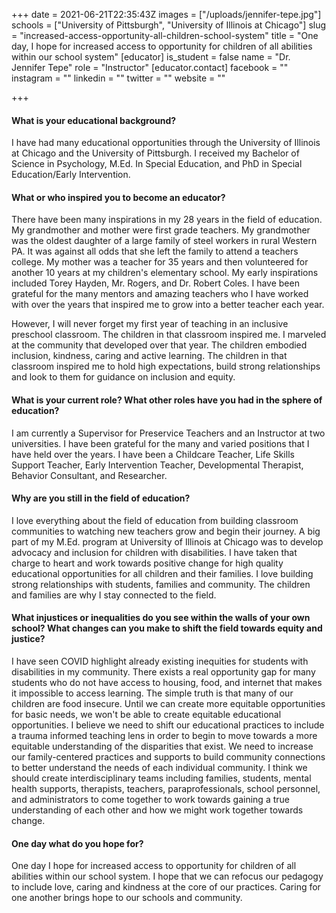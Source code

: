 +++
date = 2021-06-21T22:35:43Z
images = ["/uploads/jennifer-tepe.jpg"]
schools = ["University of Pittsburgh", "University of Illinois at Chicago"]
slug = "increased-access-opportunity-all-children-school-system"
title = "One day, I hope for increased access to opportunity for children of all abilities within our school system"
[educator]
is_student = false
name = "Dr. Jennifer Tepe"
role = "Instructor"
[educator.contact]
facebook = ""
instagram = ""
linkedin = ""
twitter = ""
website = ""

+++
#### What is your educational background?

I have had many educational opportunities through the University of Illinois at Chicago and the University of Pittsburgh. I received my Bachelor of Science in Psychology, M.Ed. In Special Education, and PhD in Special Education/Early Intervention.

#### What or who inspired you to become an educator?

There have been many inspirations in my 28 years in the field of education. My grandmother and mother were first grade teachers. My grandmother was the oldest daughter of a large family of steel workers in rural Western PA. It was against all odds that she left the family to attend a teachers college. My mother was a teacher for 35 years and then volunteered for another 10 years at my children's elementary school. My early inspirations included Torey Hayden, Mr. Rogers, and Dr. Robert Coles. I have been grateful for the many mentors and amazing teachers who I have worked with over the years that inspired me to grow into a better teacher each year.

However, I will never forget my first year of teaching in an inclusive preschool classroom. The children in that classroom inspired me. I marveled at the community that developed over that year. The children embodied inclusion, kindness, caring and active learning. The children in that classroom inspired me to hold high expectations, build strong relationships and look to them for guidance on inclusion and equity.

#### What is your current role? What other roles have you had in the sphere of education?

I am currently a Supervisor for Preservice Teachers and an Instructor at two universities. I have been grateful for the many and varied positions that I have held over the years. I have been a Childcare Teacher, Life Skills Support Teacher, Early Intervention Teacher, Developmental Therapist, Behavior Consultant, and Researcher.

#### Why are you still in the field of education?

I love everything about the field of education from building classroom communities to watching new teachers grow and begin their journey. A big part of my M.Ed. program at University of Illinois at Chicago was to develop advocacy and inclusion for children with disabilities. I have taken that charge to heart and work towards positive change for high quality educational opportunities for all children and their families. I love building strong relationships with students, families and community. The children and families are why I stay connected to the field.

#### What injustices or inequalities do you see within the walls of your own school? What changes can you make to shift the field towards equity and justice?

I have seen COVID highlight already existing inequities for students with disabilities in my community. There exists a real opportunity gap for many students who do not have access to housing, food, and internet that makes it impossible to access learning. The simple truth is that many of our children are food insecure. Until we can create more equitable opportunities for basic needs, we won't be able to create equitable educational opportunities. I believe we need to shift our educational practices to include a trauma informed teaching lens in order to begin to move towards a more equitable understanding of the disparities that exist. We need to increase our family-centered practices and supports to build community connections to better understand the needs of each individual community. I think we should create interdisciplinary teams including families, students, mental health supports, therapists, teachers, paraprofessionals, school personnel, and administrators to come together to work towards gaining a true understanding of each other and how we might work together towards change.

#### One day what do you hope for?

One day I hope for increased access to opportunity for children of all abilities within our school system. I hope that we can refocus our pedagogy to include love, caring and kindness at the core of our practices. Caring for one another brings hope to our schools and community.
